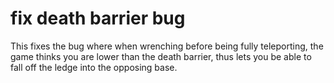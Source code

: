 # fix death barrier bug
This fixes the bug where when wrenching before being fully teleporting, the game thinks you are lower than the death barrier, thus lets you be able to fall off the ledge into the opposing base.